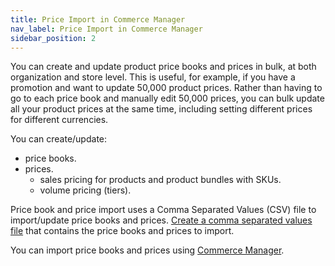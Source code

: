 ```yaml
---
title: Price Import in Commerce Manager
nav_label: Price Import in Commerce Manager
sidebar_position: 2
---
```


You can create and update product price books and prices in bulk, at both organization and store level. This is useful, for example, if you have a promotion and want to update 50,000 product prices. Rather than having to go to each price book and manually edit 50,000 prices, you can bulk update all your product prices at the same time, including setting different prices for different currencies.

You can create/update:

- price books.
- prices.
    - sales pricing for products and product bundles with SKUs.
    - volume pricing (tiers).

Price book and price import uses a Comma Separated Values (CSV) file to import/update price books and prices. [Create a comma separated values file](/docs/api/pxm/pricebooks/import-a-price-book-and-prices#characteristics-of-price-book-import) that contains the price books and prices to import.

You can import price books and prices using [Commerce Manager](/docs/commerce-manager/product-experience-manager/pricebooks/pxm-pricebooks#importing-price-books-and-prices).




 
















